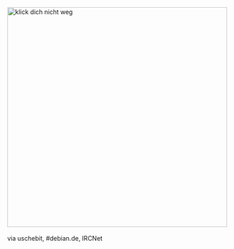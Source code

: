 <html><body><img src="/upload/klickdichnichtweg.jpg" width="500" alt="klick dich nicht weg"><br>
<br>
via uschebit, #debian.de, IRCNet</body></html>